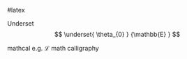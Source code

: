 \#latex 

Underset  
$$
\underset{ \theta_{0} } {\mathbb{E} }
$$

mathcal e.g. $\mathcal{L}$ math calligraphy